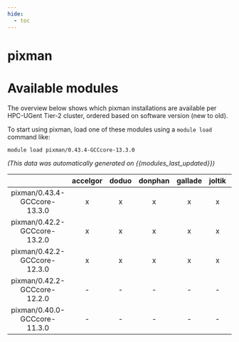 ```yaml
---
hide:
  - toc
---
```


pixman
======

# Available modules


The overview below shows which pixman installations are available per HPC-UGent Tier-2 cluster, ordered based on software version (new to old).

To start using pixman, load one of these modules using a `module load` command like:

```shell
module load pixman/0.43.4-GCCcore-13.3.0
```

*(This data was automatically generated on {{modules_last_updated}})*  

| |accelgor|doduo|donphan|gallade|joltik|litleo|shinx|
| :---: | :---: | :---: | :---: | :---: | :---: | :---: | :---: |
|pixman/0.43.4-GCCcore-13.3.0|x|x|x|x|x|x|x|
|pixman/0.42.2-GCCcore-13.2.0|x|x|x|x|x|x|x|
|pixman/0.42.2-GCCcore-12.3.0|x|x|x|x|x|x|x|
|pixman/0.42.2-GCCcore-12.2.0|-|-|-|-|-|x|x|
|pixman/0.40.0-GCCcore-11.3.0|-|-|-|-|-|x|x|
